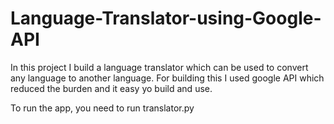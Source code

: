 # Language-Translator-using-Google-API
In this project I build a language translator which can be used to convert any language to another language. For building this I used google API which reduced the burden and it easy yo build and use.

To run the app, you need to run translator.py


